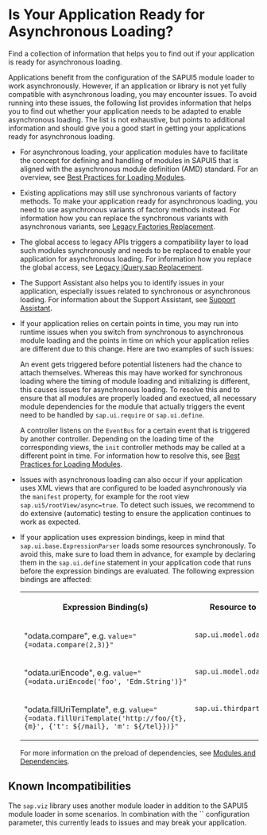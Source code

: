 <!-- loio493a15aa978d4fe9a67ea9407166eb01 -->

# Is Your Application Ready for Asynchronous Loading?

Find a collection of information that helps you to find out if your application is ready for asynchronous loading.

Applications benefit from the configuration of the SAPUI5 module loader to work asynchronously. However, if an application or library is not yet fully compatible with asynchronous loading, you may encounter issues. To avoid running into these issues, the following list provides information that helps you to find out whether your application needs to be adapted to enable asynchronous loading. The list is not exhaustive, but points to additional information and should give you a good start in getting your applications ready for asynchronous loading.

-   For asynchronous loading, your application modules have to facilitate the concept for defining and handling of modules in SAPUI5 that is aligned with the asynchronous module definition \(AMD\) standard. For an overview, see [Best Practices for Loading Modules](../04_Essentials/best-practices-for-loading-modules-00737d6.md).

-   Existing applications may still use synchronous variants of factory methods. To make your application ready for asynchronous loading, you need to use asynchronous variants of factory methods instead. For information how you can replace the synchronous variants with asynchronous variants, see [Legacy Factories Replacement](../04_Essentials/legacy-factories-replacement-491bd9c.md).

-   The global access to legacy APIs triggers a compatibility layer to load such modules synchronously and needs to be replaced to enable your application for asynchronous loading. For information how you replace the global access, see [Legacy jQuery.sap Replacement](../04_Essentials/legacy-jquery-sap-replacement-a075ed8.md).

-   The Support Assistant also helps you to identify issues in your application, especially issues related to synchronous or asynchronous loading. For information about the Support Assistant, see [Support Assistant](../04_Essentials/support-assistant-57ccd7d.md).

-   If your application relies on certain points in time, you may run into runtime issues when you switch from synchronous to asynchronous module loading and the points in time on which your application relies are different due to this change. Here are two examples of such issues:

    An event gets triggered before potential listeners had the chance to attach themselves. Whereas this may have worked for synchronous loading where the timing of module loading and initializing is different, this causes issues for asynchronous loading. To resolve this and to ensure that all modules are properly loaded and exectued, all necessary module dependencies for the module that actually triggers the event need to be handled by `sap.ui.require` or `sap.ui.define`.

    A controller listens on the `EventBus` for a certain event that is triggered by another controller. Depending on the loading time of the corresponding views, the `init` controller methods may be called at a different point in time. For information how to resolve this, see [Best Practices for Loading Modules](../04_Essentials/best-practices-for-loading-modules-00737d6.md).

-   Issues with asynchronous loading can also occur if your application uses XML views that are configured to be loaded asynchronously via the `manifest` property, for example for the root view `sap.ui5/rootView/async=true`. To detect such issues, we recommend to do extensive \(automatic\) testing to ensure the application continues to work as expected.

-   If your application uses expression bindings, keep in mind that `sap.ui.base.ExpressionParser` loads some resources synchronously. To avoid this, make sure to load them in advance, for example by declaring them in the `sap.ui.define` statement in your application code that runs before the expression bindings are evaluated. The following expression bindings are affected:


    <table>
    <tr>
    <th valign="top" align="center">

    Expression Binding\(s\)


    
    </th>
    <th valign="top" align="center">

    Resource to be Preloaded


    
    </th>
    </tr>
    <tr>
    <td valign="top">
    
    "odata.compare", e.g. `value="{=odata.compare(2,3)}"` 


    
    </td>
    <td valign="top">
    
    `sap.ui.model.odata.v4.ODataUtils`


    
    </td>
    </tr>
    <tr>
    <td valign="top">
    
    "odata.uriEncode", e.g. `value="{=odata.uriEncode('foo', 'Edm.String')}"` 


    
    </td>
    <td valign="top">
    
    `sap.ui.model.odata.ODataUtils`


    
    </td>
    </tr>
    <tr>
    <td valign="top">
    
    "odata.fillUriTemplate", e.g. `value="{=odata.fillUriTemplate('http://foo/{t},{m}', {'t': ${/mail}, 'm': ${/tel}})}"` 


    
    </td>
    <td valign="top">
    
    `sap.ui.thirdparty.URITemplate`


    
    </td>
    </tr>
    </table>
    
    For more information on the preload of dependencies, see [Modules and Dependencies](../04_Essentials/modules-and-dependencies-91f23a7.md).




<a name="loio493a15aa978d4fe9a67ea9407166eb01__section_jxt_wj5_zfb"/>

## Known Incompatibilities

The `sap.viz` library uses another module loader in addition to the SAPUI5 module loader in some scenarios. In combination with the `` configuration parameter, this currently leads to issues and may break your application.

